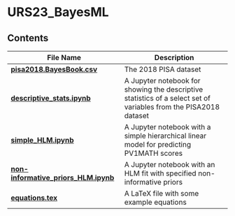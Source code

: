 # URS23_BayesML

## Contents
| File Name                                  | Description                  |
| ------------------------------------------ | ---------------------------- |
| **[pisa2018.BayesBook.csv]**               | The 2018 PISA dataset        |
| **[descriptive_stats.ipynb]**              | A Jupyter notebook for showing the descriptive statistics of a select set of variables from the PISA2018 dataset|
| **[simple_HLM.ipynb]**              | A Jupyter notebook with a simple hierarchical linear model for predicting PV1MATH scores|
| **[non-informative_priors_HLM.ipynb]**              | A Jupyter notebook with an HLM fit with specified non-informative priors|
| **[equations.tex]**              | A LaTeX file with some example equations|


[pisa2018.BayesBook.csv]: https://github.com/mhuang233/URS23_BayesML/blob/main/pisa2018.BayesBook.csv
[descriptive_stats.ipynb]: https://github.com/mhuang233/URS23_BayesML/blob/main/descriptive_stats.ipynb
[simple_HLM.ipynb]: https://github.com/mhuang233/URS23_BayesML/blob/main/simple_HLM.ipynb
[non-informative_priors_HLM.ipynb]: https://github.com/mhuang233/URS23_BayesML/blob/main/non-informative_priors_HLM.ipynb
[equations.tex]: https://github.com/mhuang233/URS23_BayesML/blob/main/equations.tex